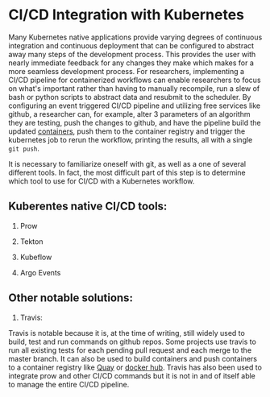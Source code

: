 # CI/CD Integration with Kubernetes

Many Kubernetes native applications provide varying degrees of continuous
integration and continuous deployment that can be configured to abstract away
many steps of the development process. This provides the user with nearly
immediate feedback for any changes they make which makes for a more seamless
development process. For researchers, implementing a CI/CD pipeline for
containerized workflows can enable researchers to focus on what's important
rather than having to manually recompile, run a slew of bash or python scripts to abstract data and resubmit to the scheduler. By configuring an event triggered CI/CD pipeline and utilizing free services like github, a researcher can, for example, alter 3 parameters of an algorithm they are testing, push the changes to github, and have the pipeline build the updated [containers](containerize.md), push them to the container registry and trigger the kubernetes job to rerun the workflow, printing the results, all with a single `git push`.


It is necessary to familiarize oneself with git, as well as a one of several
different tools. In fact, the most difficult part of this step is to determine
which tool to use for CI/CD with a Kubernetes workflow.

## Kuberentes native CI/CD tools:

1. Prow

2. Tekton

3. Kubeflow

4. Argo Events


## Other notable solutions:

1. Travis:

  Travis is notable because it is, at the time of writing, still widely used to
  build, test and run commands on github repos. Some projects use travis to
  run all existing tests for each pending pull request and each merge to the master
  branch. It can also be used to build containers and push containers to a
  container registry like [Quay](quay.io) or [docker hub](dockerhub.com).
  Travis has also been used to integrate prow and other CI/CD commands but it
  is not in and of itself able to manage the entire CI/CD pipeline.
